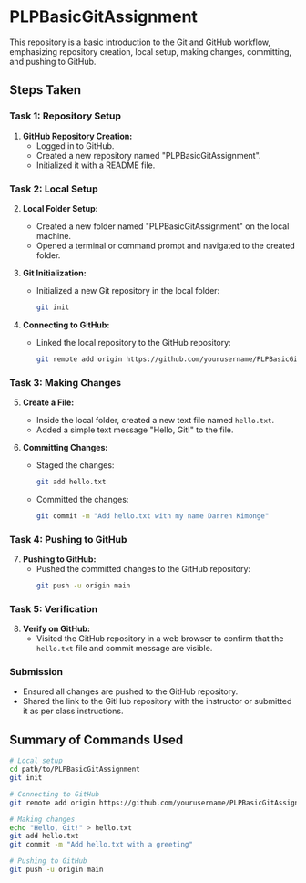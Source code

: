 # PLPBasicGitAssignment

This repository is a basic introduction to the Git and GitHub workflow, emphasizing repository creation, local setup, making changes, committing, and pushing to GitHub.

## Steps Taken

### Task 1: Repository Setup

1. **GitHub Repository Creation:**
   - Logged in to GitHub.
   - Created a new repository named "PLPBasicGitAssignment".
   - Initialized it with a README file.

### Task 2: Local Setup

2. **Local Folder Setup:**
   - Created a new folder named "PLPBasicGitAssignment" on the local machine.
   - Opened a terminal or command prompt and navigated to the created folder.

3. **Git Initialization:**
   - Initialized a new Git repository in the local folder:
     ```bash
     git init
     ```

4. **Connecting to GitHub:**
   - Linked the local repository to the GitHub repository:
     ```bash
     git remote add origin https://github.com/yourusername/PLPBasicGitAssignment.git
     ```

### Task 3: Making Changes

5. **Create a File:**
   - Inside the local folder, created a new text file named `hello.txt`.
   - Added a simple text message "Hello, Git!" to the file.

6. **Committing Changes:**
   - Staged the changes:
     ```bash
     git add hello.txt
     ```
   - Committed the changes:
     ```bash
     git commit -m "Add hello.txt with my name Darren Kimonge"
     ```

### Task 4: Pushing to GitHub

7. **Pushing to GitHub:**
   - Pushed the committed changes to the GitHub repository:
     ```bash
     git push -u origin main
     ```

### Task 5: Verification

8. **Verify on GitHub:**
   - Visited the GitHub repository in a web browser to confirm that the `hello.txt` file and commit message are visible.

### Submission

- Ensured all changes are pushed to the GitHub repository.
- Shared the link to the GitHub repository with the instructor or submitted it as per class instructions.

## Summary of Commands Used

```bash
# Local setup
cd path/to/PLPBasicGitAssignment
git init

# Connecting to GitHub
git remote add origin https://github.com/yourusername/PLPBasicGitAssignment.git

# Making changes
echo "Hello, Git!" > hello.txt
git add hello.txt
git commit -m "Add hello.txt with a greeting"

# Pushing to GitHub
git push -u origin main
